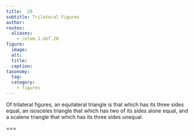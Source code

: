 ```yaml
---
title:  20
subtitle: Trilateral Figures
author:
routes:
  aliases:
    - /elem.1.def.20
figure:
  image:
  alt:
  title:
  caption:
taxonomy:
  tag:
  category:
    - figures
---
```


Of <term>trilateral figures</term>, an equilateral triangle is that which has its three sides equal, an isosceles triangle that which has two of its sides alone equal, and a scalene triangle that which has its three sides unequal.

===
